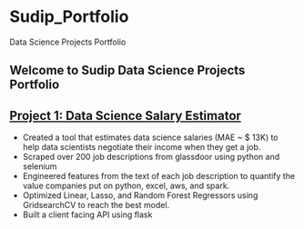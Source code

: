 # Sudip_Portfolio
Data Science Projects Portfolio

## Welcome to Sudip Data Science Projects Portfolio

## [Project 1: Data Science Salary Estimator](https://github.com/pandeysudip/ds_salary_proj)
* Created a tool that estimates data science salaries (MAE ~ $ 13K) to help data scientists negotiate their income when they get a job.
* Scraped over 200 job descriptions from glassdoor using python and selenium
* Engineered features from the text of each job description to quantify the value companies put on python, excel, aws, and spark.
* Optimized Linear, Lasso, and Random Forest Regressors using GridsearchCV to reach the best model.
* Built a client facing API using flask

